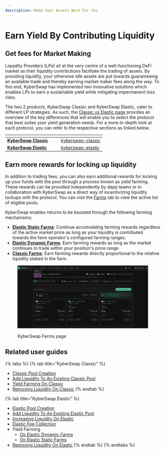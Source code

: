 ```yaml
---
description: Make Your Assets Work For You
---
```


# Earn Yield By Contributing Liquidity

## Get fees for Market Making

Liquidity Providers (LPs) sit at the very centre of a well-functioning DeFi market as their liquidity contributions facilitate the trading of assets. By providing liquidity, your otherwise idle assets are put towards guaranteeing an available trade and thereby earning market maker fees along the way. To this end, KyberSwap has implemented two innovative solutions which enables LPs to earn a sustainable yield while mitigating impermanent loss risks.&#x20;

The two 2 products, KyberSwap Classic and KyberSwap Elastic, cater to different LP strategies. As such, the [Classic vs Elastic page](../../../liquidity-solutions/classic-vs-elastic/) provides an overview of the key differences that will enable you to select the protocol that best suites your yield generation needs. For a more in-depth look at each protocol, you can refer to the respective sections as linked below.

<table data-card-size="large" data-view="cards"><thead><tr><th></th><th data-hidden></th><th data-hidden></th><th data-hidden data-card-target data-type="content-ref"></th></tr></thead><tbody><tr><td><a href="../../../liquidity-solutions/kyberswap-classic/"><strong>KyberSwap Classic</strong></a></td><td></td><td></td><td><a href="../../../liquidity-solutions/kyberswap-classic/">kyberswap-classic</a></td></tr><tr><td><a href="../../../liquidity-solutions/kyberswap-elastic/"><strong>KyberSwap Elastic</strong></a></td><td></td><td></td><td><a href="../../../liquidity-solutions/kyberswap-elastic/">kyberswap-elastic</a></td></tr></tbody></table>

## Earn more rewards for locking up liquidity

In addition to trading fees, you can also earn additional rewards for locking up your funds with the pool through a process known as yield farming. These rewards can be provided independently by dapp teams or in collaboration with KyberSwap as a direct way of incentivizing liquidity lockups with the protocol. You can visit the [Farms](https://kyberswap.com/farms/) tab to view the active list of eligible pools.

KyberSwap enables returns to be boosted through the following farming mechanisms:

* [**Elastic Static Farms**](../../../liquidity-solutions/kyberswap-elastic/user-guides/yield-farming-on-static-farms.md): Continue accumulating farming rewards regardless of the active market price as long as your liquidity is contributed towards the farm operator's configured farming ranges.
* [**Elastic Dynamic Farms**](../../../liquidity-solutions/kyberswap-elastic/user-guides/yield-farming-on-dynamic-farms.md): Earn farming rewards as long as the market continues to trade within your position's price range.
* [**Classic Farms**](../../../liquidity-solutions/kyberswap-classic/user-guides/yield-farming-on-classic.md): Earn farming rewards directly proportional to the relative liquidity staked in the farm.

<figure><img src="../../../.gitbook/assets/image (79).png" alt=""><figcaption><p>KyberSwap Farms page</p></figcaption></figure>

## Related user guides

{% tabs %}
{% tab title="KyberSwap Classic" %}
* [Classic Pool Creation](../../../liquidity-solutions/kyberswap-classic/user-guides/classic-pool-creation.md)
* [Add Liquidity To An Existing Classic Pool](../../../liquidity-solutions/kyberswap-classic/user-guides/add-liquidity-to-an-existing-classic-pool.md)
* [Yield Farming On Classic](../../../liquidity-solutions/kyberswap-classic/user-guides/yield-farming-on-classic.md)
* [Removing Liquidity On Classic](../../../liquidity-solutions/kyberswap-classic/user-guides/removing-liquidity-on-classic.md)
{% endtab %}

{% tab title="KyberSwap Elastic" %}
* [Elastic Pool Creation](../../../liquidity-solutions/kyberswap-elastic/user-guides/elastic-pool-creation.md)
* [Add Liquidity To An Existing Elastic Pool](../../../liquidity-solutions/kyberswap-elastic/user-guides/add-liquidity-to-an-existing-elastic-pool.md)
* [Increasing Liquidity On Elastic](../../../liquidity-solutions/kyberswap-elastic/user-guides/increasing-liquidity-on-elastic.md)
* [Elastic Fee Collection](../../../liquidity-solutions/kyberswap-elastic/user-guides/elastic-fee-collection.md)
* Yield Farming
  * [On Elastic Dynamic Farms](../../../liquidity-solutions/kyberswap-elastic/user-guides/yield-farming-on-dynamic-farms.md)
  * [On Elastic Static Farms](../../../liquidity-solutions/kyberswap-elastic/user-guides/yield-farming-on-static-farms.md#static-farm-innovations)
* [Removing Liquidity On Elastic](../../../liquidity-solutions/kyberswap-elastic/user-guides/removing-liquidity-on-elastic.md)
{% endtab %}
{% endtabs %}
